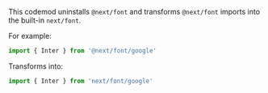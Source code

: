 This codemod uninstalls `@next/font` and transforms `@next/font` imports into the built-in `next/font`.

For example:

```jsx
import { Inter } from '@next/font/google'
```

Transforms into:

```jsx
import { Inter } from 'next/font/google'
```
